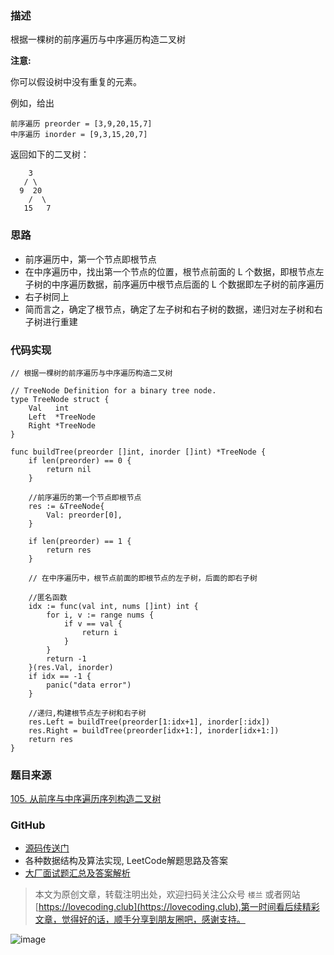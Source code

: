 ### 描述
根据一棵树的前序遍历与中序遍历构造二叉树

**注意:**

你可以假设树中没有重复的元素。

例如，给出

```
前序遍历 preorder = [3,9,20,15,7]
中序遍历 inorder = [9,3,15,20,7]
```

返回如下的二叉树：
```
    3
   / \
  9  20
    /  \
   15   7
```

### 思路
- 前序遍历中，第一个节点即根节点
- 在中序遍历中，找出第一个节点的位置，根节点前面的 L 个数据，即根节点左子树的中序遍历数据，前序遍历中根节点后面的 L 个数据即左子树的前序遍历
- 右子树同上
- 简而言之，确定了根节点，确定了左子树和右子树的数据，递归对左子树和右子树进行重建

### 代码实现
```Golang
// 根据一棵树的前序遍历与中序遍历构造二叉树

// TreeNode Definition for a binary tree node.
type TreeNode struct {
	Val   int
	Left  *TreeNode
	Right *TreeNode
}

func buildTree(preorder []int, inorder []int) *TreeNode {
	if len(preorder) == 0 {
		return nil
	}

	//前序遍历的第一个节点即根节点
	res := &TreeNode{
		Val: preorder[0],
	}

	if len(preorder) == 1 {
		return res
	}

	// 在中序遍历中，根节点前面的即根节点的左子树，后面的即右子树

	//匿名函数
	idx := func(val int, nums []int) int {
		for i, v := range nums {
			if v == val {
				return i
			}
		}
		return -1
	}(res.Val, inorder)
	if idx == -1 {
		panic("data error")
	}

	//递归,构建根节点左子树和右子树
	res.Left = buildTree(preorder[1:idx+1], inorder[:idx])
	res.Right = buildTree(preorder[idx+1:], inorder[idx+1:])
	return res
}
```

### 题目来源
[105. 从前序与中序遍历序列构造二叉树](https://leetcode-cn.com/problems/construct-binary-tree-from-preorder-and-inorder-traversal/)

### GitHub
- [源码传送门](https://github.com/TomorrowWu/golang-algorithms/blob/master/leetcode/0105.construct-binary-tree-from-preorder-and-inorder-traversal/src/construct-binary-tree-from-preorder-and-inorder-traversal.go)
- 各种数据结构及算法实现, LeetCode解题思路及答案
- [大厂面试题汇总及答案解析](https://github.com/TomorrowWu/interview)

> 本文为原创文章，转载注明出处，欢迎扫码关注公众号 ```楼兰``` 或者网站[https://lovecoding.club](https://lovecoding.club),第一时间看后续精彩文章，觉得好的话，顺手分享到朋友圈吧，感谢支持。

![image](https://upload-images.jianshu.io/upload_images/5815624-4a8b49cfbaf037dd.jpg?imageMogr2/auto-orient/strip%7CimageView2/2/w/200)
